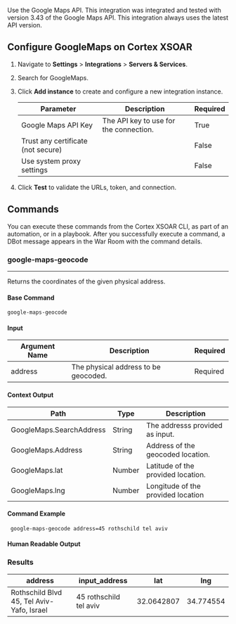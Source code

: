 Use the Google Maps API. This integration was integrated and tested with version 3.43 of the Google Maps API. This integration always uses the latest API version.
## Configure GoogleMaps on Cortex XSOAR

1. Navigate to **Settings** > **Integrations** > **Servers & Services**.
2. Search for GoogleMaps.
3. Click **Add instance** to create and configure a new integration instance.

    | **Parameter** | **Description** | **Required** |
    | --- | --- | --- |
    | Google Maps API Key | The API key to use for the connection. | True |
    | Trust any certificate (not secure) |  | False |
    | Use system proxy settings |  | False |

4. Click **Test** to validate the URLs, token, and connection.
## Commands
You can execute these commands from the Cortex XSOAR CLI, as part of an automation, or in a playbook.
After you successfully execute a command, a DBot message appears in the War Room with the command details.
### google-maps-geocode
***
Returns the coordinates of the given physical address.


#### Base Command

`google-maps-geocode`
#### Input

| **Argument Name** | **Description** | **Required** |
| --- | --- | --- |
| address | The physical address to be geocoded. | Required | 


#### Context Output

| **Path** | **Type** | **Description** |
| --- | --- | --- |
| GoogleMaps.SearchAddress | String | The addresss provided as input. | 
| GoogleMaps.Address | String | Address of the geocoded location. | 
| GoogleMaps.lat | Number | Latitude of the provided location. | 
| GoogleMaps.lng | Number | Longitude of the provided location | 


#### Command Example
``` google-maps-geocode address=45 rothschild tel aviv```

#### Human Readable Output
### Results
|address|input_address|lat|lng|
|---|---|---|---|
| Rothschild Blvd 45, Tel Aviv-Yafo, Israel | 45 rothschild tel aviv | 32.0642807 | 34.774554 |